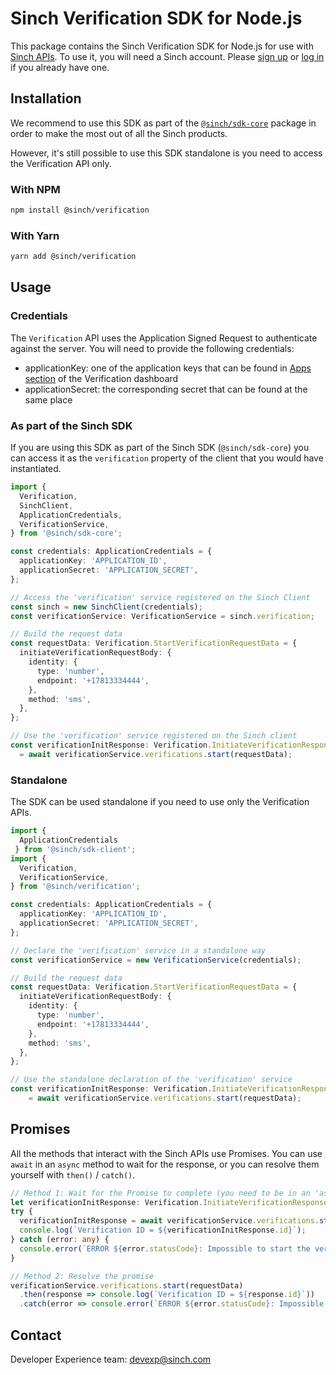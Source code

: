 # Sinch Verification SDK for Node.js

This package contains the Sinch Verification SDK for Node.js for use with [Sinch APIs](https://developers.sinch.com/). To use it, you will need a Sinch account. Please [sign up](https://dashboard.sinch.com/signup) or [log in](https://dashboard.sinch.com/login) if you already have one.

## Installation

We recommend to use this SDK as part of the [`@sinch/sdk-core`](../../packages/sdk-core) package in order to make the most out of all the Sinch products.

However, it's still possible to use this SDK standalone is you need to access the Verification API only.

### With NPM

```bash
npm install @sinch/verification
```

### With Yarn

```bash
yarn add @sinch/verification
```

## Usage

### Credentials

The `Verification` API uses the Application Signed Request to authenticate against the server. You will need to provide the following credentials:
- applicationKey: one of the application keys that can be found in [Apps section](https://dashboard.sinch.com/verification/apps) of the Verification dashboard
- applicationSecret: the corresponding secret that can be found at the same place

### As part of the Sinch SDK

If you are using this SDK as part of the Sinch SDK (`@sinch/sdk-core`) you can access it as the `verification` property of the client that you would have instantiated.

```typescript
import {
  Verification,
  SinchClient,
  ApplicationCredentials, 
  VerificationService,
} from '@sinch/sdk-core';

const credentials: ApplicationCredentials = {
  applicationKey: 'APPLICATION_ID',
  applicationSecret: 'APPLICATION_SECRET',
};

// Access the 'verification' service registered on the Sinch Client
const sinch = new SinchClient(credentials);
const verificationService: VerificationService = sinch.verification;

// Build the request data
const requestData: Verification.StartVerificationRequestData = {
  initiateVerificationRequestBody: {
    identity: {
      type: 'number',
      endpoint: '+17813334444',
    },
    method: 'sms',
  },
};

// Use the 'verification' service registered on the Sinch client
const verificationInitResponse: Verification.InitiateVerificationResponse
  = await verificationService.verifications.start(requestData);
```

### Standalone

The SDK can be used standalone if you need to use only the Verification APIs.

```typescript
import {
  ApplicationCredentials
 } from '@sinch/sdk-client';
import {
  Verification,
  VerificationService,
} from '@sinch/verification';

const credentials: ApplicationCredentials = {
  applicationKey: 'APPLICATION_ID',
  applicationSecret: 'APPLICATION_SECRET',
};

// Declare the 'verification' service in a standalone way
const verificationService = new VerificationService(credentials);

// Build the request data
const requestData: Verification.StartVerificationRequestData = {
  initiateVerificationRequestBody: {
    identity: {
      type: 'number',
      endpoint: '+17813334444',
    },
    method: 'sms',
  },
};

// Use the standalone declaration of the 'verification' service
const verificationInitResponse: Verification.InitiateVerificationResponse 
    = await verificationService.verifications.start(requestData);
```

## Promises

All the methods that interact with the Sinch APIs use Promises. You can use `await` in an `async` method to wait for the response, or you can resolve them yourself with `then()` / `catch()`.

```typescript
// Method 1: Wait for the Promise to complete (you need to be in an 'async' method)
let verificationInitResponse: Verification.InitiateVerificationResponse;
try {
  verificationInitResponse = await verificationService.verifications.start(requestData);
  console.log(`Verification ID = ${verificationInitResponse.id}`);
} catch (error: any) {
  console.error(`ERROR ${error.statusCode}: Impossible to start the verification for the number ${requestData.initiateVerificationRequestBody.identity.endpoint}`);
}

// Method 2: Resolve the promise
verificationService.verifications.start(requestData)
  .then(response => console.log(`Verification ID = ${response.id}`))
  .catch(error => console.error(`ERROR ${error.statusCode}: Impossible to start the verification for the number ${requestData.initiateVerificationRequestBody.identity.endpoint}`));
```

## Contact
Developer Experience team: [devexp@sinch.com](mailto:devexp@sinch.com)
